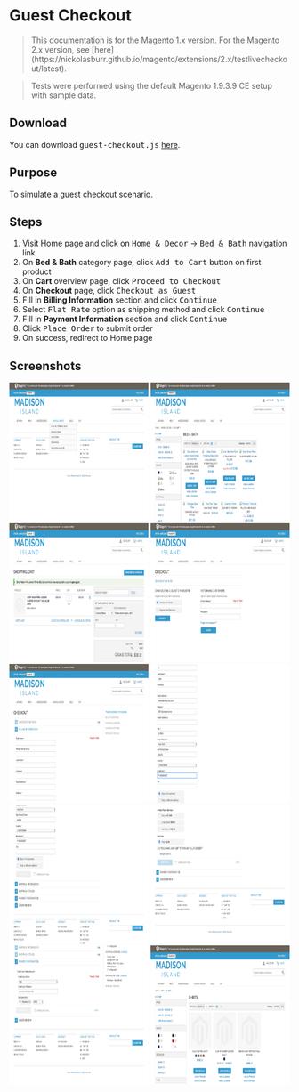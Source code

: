 # Guest Checkout

<blockquote>This documentation is for the Magento 1.x version. For the Magento 2.x version, see [here](https://nickolasburr.github.io/magento/extensions/2.x/testlivecheckout/latest).</blockquote>
<blockquote>Tests were performed using the default Magento 1.9.3.9 CE setup with sample data.</blockquote>

## Download

You can download <tt>guest-checkout.js</tt> [here](https://nickolasburr.github.io/magento/extensions/1.x/testlivecheckout/puppeteer/scripts/guest-checkout.js).

## Purpose

To simulate a guest checkout scenario.

## Steps

1. Visit Home page and click on <tt>Home & Decor</tt> -> <tt>Bed & Bath</tt> navigation link
2. On __Bed & Bath__ category page, click <tt>Add to Cart</tt> button on first product
3. On __Cart__ overview page, click <tt>Proceed to Checkout</tt>
4. On __Checkout__ page, click <tt>Checkout as Guest</tt>
5. Fill in __Billing Information__ section and click <tt>Continue</tt>
6. Select <tt>Flat Rate</tt> option as shipping method and click <tt>Continue</tt>
7. Fill in __Payment Information__ section and click <tt>Continue</tt>
8. Click <tt>Place Order</tt> to submit order
9. On success, redirect to Home page

## Screenshots

<img src="/magento/extensions/1.x/testlivecheckout/puppeteer/images/guest-checkout/step-01.png" alt="Step One" height="250" width="250">
<img src="/magento/extensions/1.x/testlivecheckout/puppeteer/images/guest-checkout/step-02.png" alt="Step Two" height="250" width="250">
<img src="/magento/extensions/1.x/testlivecheckout/puppeteer/images/guest-checkout/step-03.png" alt="Step Three" height="250" width="250">
<img src="/magento/extensions/1.x/testlivecheckout/puppeteer/images/guest-checkout/step-04.png" alt="Step Four" height="250" width="250">
<img src="/magento/extensions/1.x/testlivecheckout/puppeteer/images/guest-checkout/step-05.png" alt="Step Five" height="250" width="250">
<img src="/magento/extensions/1.x/testlivecheckout/puppeteer/images/guest-checkout/step-06.png" alt="Step Six" height="250" width="250">
<img src="/magento/extensions/1.x/testlivecheckout/puppeteer/images/guest-checkout/step-07.png" alt="Step Seven" height="250" width="250">
<img src="/magento/extensions/1.x/testlivecheckout/puppeteer/images/guest-checkout/step-08.png" alt="Step Eight" height="250" width="250">
<img src="/magento/extensions/1.x/testlivecheckout/puppeteer/images/guest-checkout/step-09.png" alt="Step Nine" height="250" width="250">
<img src="/magento/extensions/1.x/testlivecheckout/puppeteer/images/guest-checkout/step-10.png" alt="Step Ten" height="250" width="250">
